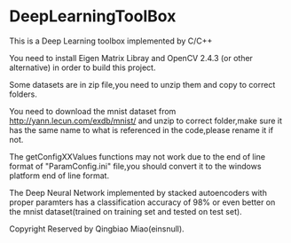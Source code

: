 DeepLearningToolBox
===================
This is a Deep Learning toolbox implemented by C/C++

You need to install Eigen Matrix Libray and OpenCV 2.4.3 (or other alternative) in order to build this project.

Some datasets are in zip file,you need to unzip them and copy to correct folders.

You need to download the mnist dataset from http://yann.lecun.com/exdb/mnist/ and unzip to correct folder,make sure it has the same name to what is referenced in the code,please rename it if not.

The getConfigXXValues functions may not work due to the end of line format of "ParamConfig.ini" file,you should convert it to the windows platform end of line format.

The Deep Neural Network implemented by stacked autoencoders with proper paramters has a classification accuracy of 98% or even better on the mnist dataset(trained on training set and tested on test set).

Copyright Reserved by Qingbiao Miao(einsnull).
